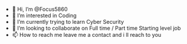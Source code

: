 - 👋 Hi, I’m @Focus5860
- 👀 I’m interested in Coding
- 🌱 I’m currently  trying to learn Cyber Security
- 💞️ I’m looking to collaborate on Full time / Part time  Starting level job 
- 📫 How to reach me leave me a contact and i ll reach to you 

<!---
Focus5860/Focus5860 is a ✨ special ✨ repository because its `README.md` (this file) appears on your GitHub profile.
You can click the Preview link to take a look at your changes.
--->
